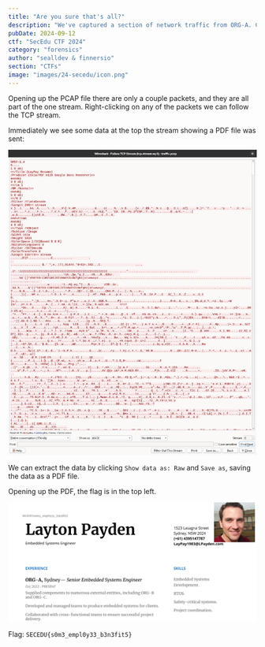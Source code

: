 ```yaml
---
title: "Are you sure that's all?"
description: "We've captured a section of network traffic from ORG-A. Can you make sure that no sensitive data is being transmitted in plaintext? We can find some interesting details on the transmitted data by following the TCP stream. What kind of file does this reveal?"
pubDate: 2024-09-12
ctf: "SecEdu CTF 2024"
category: "forensics"
author: "sealldev & finnersio"
section: "CTFs"
image: "images/24-secedu/icon.png"
---
```




Opening up the PCAP file there are only a couple packets, and they are all part of the one stream. Right-clicking on any of the packets we can follow the TCP stream. 

Immediately we see some data at the top the stream showing a PDF file was sent:

![notquiteall](images/24-secedu/notquiteall.png)

We can extract the data by clicking `Show data as: Raw` and `Save as`, saving the data as a PDF file. 

Opening up the PDF, the flag is in the top left.

![notquiteallpdf](images/24-secedu/notquiteall-pdf.png)

Flag: `SECEDU{s0m3_empl0y33_b3n3fit5}`